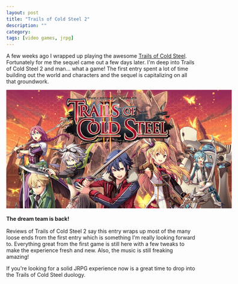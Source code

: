 ```yaml
---
layout: post
title: "Trails of Cold Steel 2"
description: ""
category: 
tags: [video games, jrpg]
---
```


A few weeks ago I wrapped up playing the awesome [Trails of Cold Steel][1]. Fortunately for me the sequel came out a few days later. I'm deep into Trails of Cold Steel 2 and man... what a game! The first entry spent a lot of time building out the world and characters and the sequel is capitalizing on all that groundwork.

<div>
	<img class="rounded-corners" style="max-width: 600px; border: 0px;" src="/assets/images/posts/2016-09-20/tocs2.jpg"/>
	<p class="caption-text" style="line-height: 1.5em; margin-bottom: 12px;"><strong>The dream team is back!</strong></p>
</div>

Reviews of Trails of Cold Steel 2 say this entry wraps up most of the many loose ends from the first entry which is something I'm really looking forward to. Everything great from the first game is still here with a few tweaks to make the experience fresh and new. Also, the music is still freaking amazing!

If you're looking for a solid JRPG experience now is a great time to drop into the Trails of Cold Steel duology. 

[1]: /2016/09/02/trails-of-cold-steel/